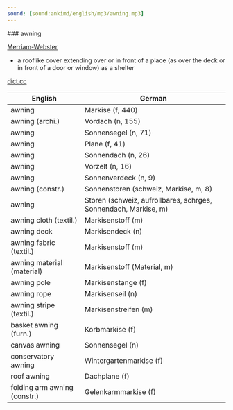 ```yaml
---
sound: [sound:ankimd/english/mp3/awning.mp3]
---
```


\### awning

[Merriam-Webster](https://www.merriam-webster.com/dictionary/awning)

- a rooflike cover extending over or in front of a place (as over the deck or in front of a door or window) as a shelter

[dict.cc](https://www.dict.cc/awning)

| English        | German       |
| -------------- | ------------ |
| awning | Markise (f, 440) |
| awning (archi.) | Vordach (n, 155) |
| awning | Sonnensegel (n, 71) |
| awning | Plane (f, 41) |
| awning | Sonnendach (n, 26) |
| awning | Vorzelt (n, 16) |
| awning | Sonnenverdeck (n, 9) |
| awning (constr.) | Sonnenstoren (schweiz, Markise, m, 8) |
| awning | Storen (schweiz, aufrollbares, schrges, Sonnendach, Markise, m) |
| awning cloth (textil.) | Markisenstoff (m) |
| awning deck | Markisendeck (n) |
| awning fabric (textil.) | Markisenstoff (m) |
| awning material (material) | Markisenstoff (Material, m) |
| awning pole | Markisenstange (f) |
| awning rope | Markisenseil (n) |
| awning stripe (textil.) | Markisenstreifen (m) |
| basket awning (furn.) | Korbmarkise (f) |
| canvas awning | Sonnensegel (n) |
| conservatory awning | Wintergartenmarkise (f) |
| roof awning | Dachplane (f) |
| folding arm awning (constr.) | Gelenkarmmarkise (f) |

